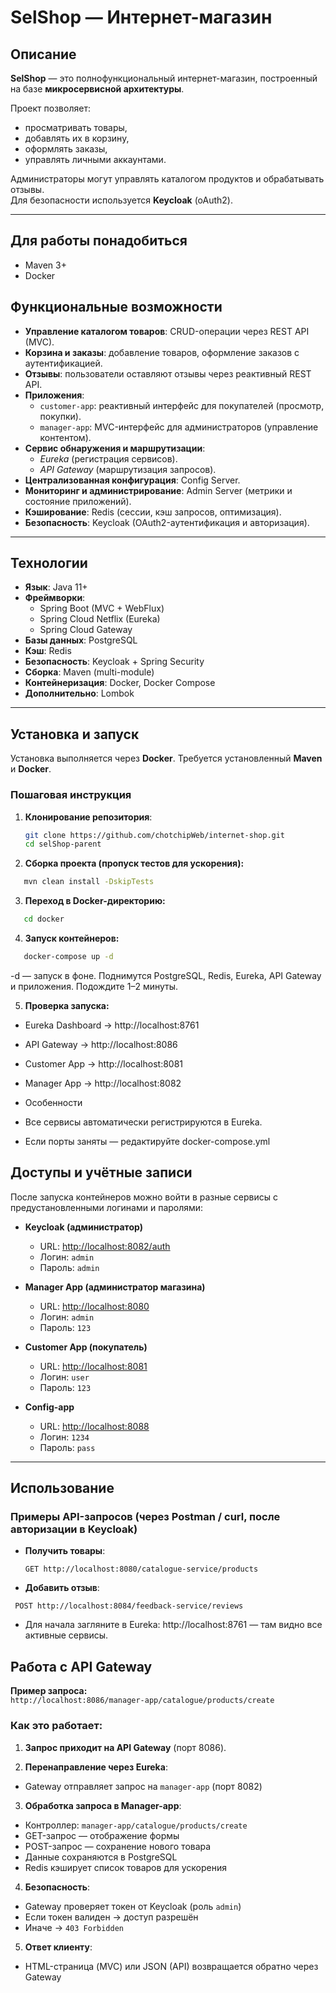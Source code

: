 # SelShop — Интернет-магазин

## Описание

**SelShop** — это полнофункциональный интернет-магазин, построенный на базе **микросервисной архитектуры**.

Проект позволяет:

- просматривать товары,
- добавлять их в корзину,
- оформлять заказы,
- управлять личными аккаунтами.

Администраторы могут управлять каталогом продуктов и обрабатывать отзывы.  
Для безопасности используется **Keycloak** (oAuth2).

---

## Для работы понадобиться

- Maven 3+
- Docker

## Функциональные возможности

- **Управление каталогом товаров**: CRUD-операции через REST API (MVC).
- **Корзина и заказы**: добавление товаров, оформление заказов с аутентификацией.
- **Отзывы**: пользователи оставляют отзывы через реактивный REST API.
- **Приложения**:
    - `customer-app`: реактивный интерфейс для покупателей (просмотр, покупки).
    - `manager-app`: MVC-интерфейс для администраторов (управление контентом).
- **Сервис обнаружения и маршрутизации**:
    - *Eureka* (регистрация сервисов).
    - *API Gateway* (маршрутизация запросов).
- **Централизованная конфигурация**: Config Server.
- **Мониторинг и администрирование**: Admin Server (метрики и состояние приложений).
- **Кэширование**: Redis (сессии, кэш запросов, оптимизация).
- **Безопасность**: Keycloak (OAuth2-аутентификация и авторизация).

---

## Технологии

- **Язык**: Java 11+
- **Фреймворки**:
    - Spring Boot (MVC + WebFlux)
    - Spring Cloud Netflix (Eureka)
    - Spring Cloud Gateway
- **Базы данных**: PostgreSQL
- **Кэш**: Redis
- **Безопасность**: Keycloak + Spring Security
- **Сборка**: Maven (multi-module)
- **Контейнеризация**: Docker, Docker Compose
- **Дополнительно**: Lombok

---

## Установка и запуск

Установка выполняется через **Docker**. Требуется установленный **Maven** и **Docker**.

### Пошаговая инструкция

1. **Клонирование репозитория**:
   ```bash
   git clone https://github.com/chotchipWeb/internet-shop.git
   cd selShop-parent
   ```

2. **Сборка проекта (пропуск тестов для ускорения):**

```bash
   mvn clean install -DskipTests
```

3. **Переход в Docker-директорию:**

```bash
   cd docker
```

4. **Запуск контейнеров:**

```bash
   docker-compose up -d
```

-d — запуск в фоне. Поднимутся PostgreSQL, Redis, Eureka, API Gateway и приложения. Подождите 1–2 минуты.

5. **Проверка запуска:**

* Eureka Dashboard → http://localhost:8761

* API Gateway → http://localhost:8086

* Customer App → http://localhost:8081

* Manager App → http://localhost:8082

- Особенности

* Все сервисы автоматически регистрируются в Eureka.

* Если порты заняты — редактируйте docker-compose.yml

## Доступы и учётные записи

После запуска контейнеров можно войти в разные сервисы с предустановленными логинами и паролями:

- **Keycloak (администратор)**
    - URL: [http://localhost:8082/auth](http://localhost:8082/)
    - Логин: `admin`
    - Пароль: `admin`

- **Manager App (администратор магазина)**
    - URL: [http://localhost:8080](http://localhost:8080)
    - Логин: `admin`
    - Пароль: `123`

- **Customer App (покупатель)**
    - URL: [http://localhost:8081](http://localhost:8081)
    - Логин: `user`
    - Пароль: `123`


- **Config-app**
    - URL: [http://localhost:8088](http://localhost:8088)
    - Логин: `1234`
    - Пароль: `pass`

---

## Использование

### Примеры API-запросов (через Postman / curl, после авторизации в Keycloak)

- **Получить товары**:
  ```http
  GET http://localhost:8080/catalogue-service/products
   ```

- **Добавить отзыв**:

 ```http
  POST http://localhost:8084/feedback-service/reviews
   ```

+ Для начала загляните в Eureka: http://localhost:8761 — там видно все активные сервисы.

## Работа с API Gateway

**Пример запроса:**  
`http://localhost:8086/manager-app/catalogue/products/create`

### Как это работает:

1. **Запрос приходит на API Gateway** (порт 8086).

2. **Перенаправление через Eureka**:

- Gateway отправляет запрос на `manager-app` (порт 8082)

3. **Обработка запроса в Manager-app**:

- Контроллер: `manager-app/catalogue/products/create`
- GET-запрос — отображение формы
- POST-запрос — сохранение нового товара
- Данные сохраняются в PostgreSQL
- Redis кэширует список товаров для ускорения

4. **Безопасность**:

- Gateway проверяет токен от Keycloak (роль `admin`)
- Если токен валиден → доступ разрешён
- Иначе → `403 Forbidden`

5. **Ответ клиенту**:

- HTML-страница (MVC) или JSON (API) возвращается обратно через Gateway



